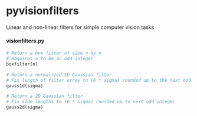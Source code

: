 # pyvisionfilters
Linear and non-linear filters for simple computer vision tasks

#### visionfilters.py

```python
# Return a box filter of size n by n
# Requires n to be an odd integer
boxfilter(n)

# Return a normalized 1D Gaussian filter
# Fix length of filter array to (6 * sigma) rounded up to the next odd integer
gauss1d(sigma)

# Return a 2D Gaussian filter
# Fix side lengths to (6 * sigma) rounded up to next odd integer
gauss2d(sigma)
```
